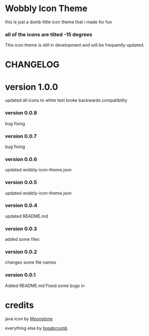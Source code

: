 # Wobbly Icon Theme
this is just a dumb little icon theme that i made for fun

### all of the icons are tilted -15 degrees

This icon theme is still in development and will be frequently updated.

# CHANGELOG

# version 1.0.0
updated all icons to white text
broke backwards compatibility

### version 0.0.8
bug fixing

### version 0.0.7
bug fixing

### version 0.0.6
updated wobbly-icon-theme.json

### version 0.0.5
updated wobbly-icon-theme.json

### version 0.0.4
updated README.md

### version 0.0.3
added some files

### version 0.0.2
changes some file names

### version 0.0.1
Added README.md
Fixed some bugs in







# credits

java icon by [Moonstone](github.com/MoonstoneStudios)

everything else by [breabcrumb](github.com/Breabcrumb)